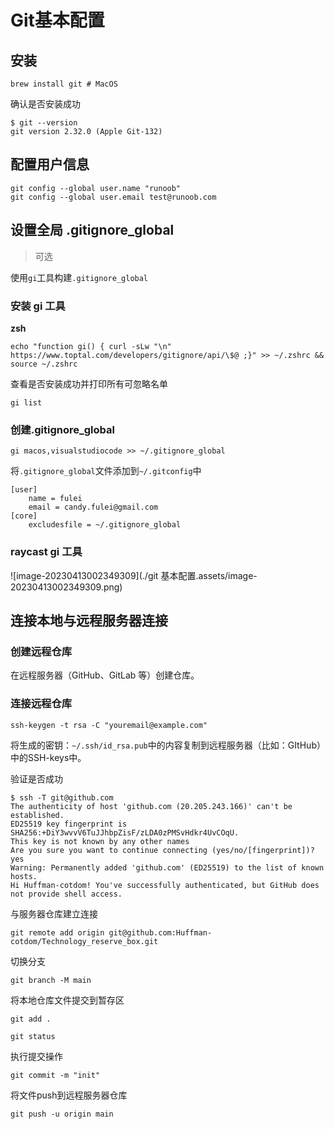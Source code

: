 # Git基本配置

## 安装

```shell
brew install git # MacOS
```

确认是否安装成功

```shell
$ git --version
git version 2.32.0 (Apple Git-132)
```

## 配置用户信息

```shell
git config --global user.name "runoob"
git config --global user.email test@runoob.com
```

## 设置全局 .gitignore_global

> 可选

使用`gi`工具构建`.gitignore_global`

### 安装 gi 工具

**zsh**

```shell
echo "function gi() { curl -sLw "\n" https://www.toptal.com/developers/gitignore/api/\$@ ;}" >> ~/.zshrc && source ~/.zshrc
```

查看是否安装成功并打印所有可忽略名单

```shell
gi list
```

### 创建.gitignore_global

```shell
gi macos,visualstudiocode >> ~/.gitignore_global
```

将`.gitignore_global`文件添加到`~/.gitconfig`中

```shell
[user]
	name = fulei
	email = candy.fulei@gmail.com
[core]
	excludesfile = ~/.gitignore_global
```

### raycast gi 工具

![image-20230413002349309](./git 基本配置.assets/image-20230413002349309.png)

## 连接本地与远程服务器连接

### 创建远程仓库

在远程服务器（GitHub、GitLab 等）创建仓库。

### 连接远程仓库

```shell
ssh-keygen -t rsa -C "youremail@example.com"
```

将生成的密钥：`~/.ssh/id_rsa.pub`中的内容复制到远程服务器（比如：GItHub）中的SSH-keys中。

验证是否成功

```shell
$ ssh -T git@github.com
The authenticity of host 'github.com (20.205.243.166)' can't be established.
ED25519 key fingerprint is SHA256:+DiY3wvvV6TuJJhbpZisF/zLDA0zPMSvHdkr4UvCOqU.
This key is not known by any other names
Are you sure you want to continue connecting (yes/no/[fingerprint])? yes
Warning: Permanently added 'github.com' (ED25519) to the list of known hosts.
Hi Huffman-cotdom! You've successfully authenticated, but GitHub does not provide shell access.
```

与服务器仓库建立连接

```shell
git remote add origin git@github.com:Huffman-cotdom/Technology_reserve_box.git
```

切换分支

```shell
git branch -M main
```

将本地仓库文件提交到暂存区

```shell
git add .
```

```shell
git status
```

执行提交操作

```shell
git commit -m "init"
```

将文件push到远程服务器仓库

```shell
git push -u origin main
```